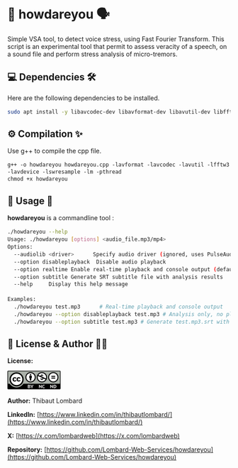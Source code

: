# 🎤 howdareyou 🗣️

Simple VSA tool, to detect voice stress, using Fast Fourier Transform.
This script is an experimental tool that permit to assess veracity of a speech, on a sound file and perform stress analysis of micro-tremors.



## 💻 Dependencies 🛠️

Here are the following dependencies to be installed.

```sh
sudo apt install -y libavcodec-dev libavformat-dev libavutil-dev libfftw3-dev libavdevice-dev libswresample-dev
```


## ⚙️ Compilation ✨

Use g++ to compile the cpp file.

```
g++ -o howdareyou howdareyou.cpp -lavformat -lavcodec -lavutil -lfftw3 -lavdevice -lswresample -lm -pthread
chmod +x howdareyou
```


## 🚀 Usage 📖

**howdareyou** is a commandline tool :

```sh
./howdareyou --help
Usage: ./howdareyou [options] <audio_file.mp3/mp4>
Options:
  --audiolib <driver>      Specify audio driver (ignored, uses PulseAudio)
  --option disableplayback  Disable audio playback
  --option realtime Enable real-time playback and console output (default)
  --option subtitle Generate SRT subtitle file with analysis results
  --help     Display this help message

Examples:
  ./howdareyou test.mp3      # Real-time playback and console output
  ./howdareyou --option disableplayback test.mp3 # Analysis only, no playback
  ./howdareyou --option subtitle test.mp3 # Generate test.mp3.srt with results
```



## 📜 License & Author 🧑‍💻

**License:** 

![Logo de la licence CC BY-NC-ND](CC_BY-NC-ND.png)

**Author:** Thibaut Lombard

**LinkedIn:** [https://www.linkedin.com/in/thibautlombard/](https://www.linkedin.com/in/thibautlombard/)

**X:** [https://x.com/lombardweb](https://x.com/lombardweb)

**Repository:** [https://github.com/Lombard-Web-Services/howdareyou](https://github.com/Lombard-Web-Services/howdareyou)
